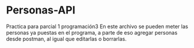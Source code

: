 # Personas-API
Practica para parcial 1 programación3
En este archivo se pueden meter las personas ya puestas en el programa, a parte de eso agregar personas desde postman, al igual que editarlas o borrarlas.
